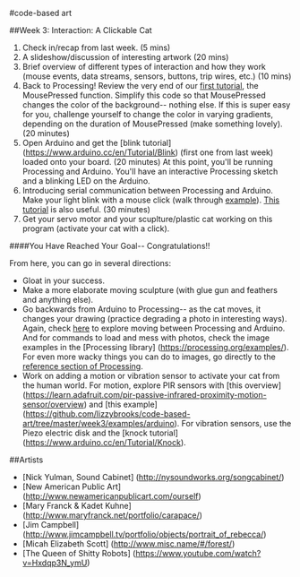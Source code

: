 #code-based art

##Week 3: Interaction: A Clickable Cat

1. Check in/recap from last week. (5 mins)
2. A slideshow/discussion of interesting artwork (20 mins)
3. Brief overview of different types of interaction and how they work (mouse events, data streams, sensors, buttons, trip wires, etc.) (10 mins)
4. Back to Processing! Review the very end of our [first tutorial](https://www.raspberrypi.org/learning/introduction-to-processing/worksheet/), the MousePressed function. 
Simplify this code so that MousePressed changes the color of the background-- nothing else. If this is super easy for you, challenge yourself to change the color in varying gradients, depending on the duration of MousePressed (make something lovely). (20 minutes)
5. Open Arduino and get the [blink tutorial] (https://www.arduino.cc/en/Tutorial/Blink) (first one from last week) loaded onto your board. (20 minutes)
At this point, you'll be running Processing and Arduino. You'll have an interactive Processing sketch and a blinking LED on the Arduino.
6. Introducing serial communication between Processing and Arduino. Make your light blink with a mouse click (walk through [example](https://github.com/lizzybrooks/code-based-art/tree/master/week3/examples/processing/Interaction1)). [This tutorial](https://learn.sparkfun.com/tutorials/connecting-arduino-to-processing#to-arduino) is also useful. (30 minutes) 
7. Get your servo motor and your scuplture/plastic cat working on this program (activate your cat with a click). 

####You Have Reached Your Goal-- Congratulations!!

From here, you can go in several directions:
* Gloat in your success.
* Make a more elaborate moving sculpture (with glue gun and feathers and anything else).
* Go backwards from Arduino to Processing-- as the cat moves, it changes your drawing (practice degrading a photo in interesting ways). Again, check [here](https://learn.sparkfun.com/tutorials/connecting-arduino-to-processing#to-arduino) to explore moving between Processing and Arduino. And for commands to load and mess with photos, check the image examples in the [Processing library] (https://processing.org/examples/). For even more wacky things you can do to images, go directly to the [reference section of Processing](https://processing.org/reference/). 
* Work on adding a motion or vibration sensor to activate your cat from the human world. 
For motion, explore PIR sensors with [this overview] (https://learn.adafruit.com/pir-passive-infrared-proximity-motion-sensor/overview) and [this example] (https://github.com/lizzybrooks/code-based-art/tree/master/week3/examples/arduino).
For vibration sensors, use the Piezo electric disk and the [knock tutorial] (https://www.arduino.cc/en/Tutorial/Knock). 

##Artists
* [Nick Yulman, Sound Cabinet] (http://nysoundworks.org/songcabinet/)
* [New American Public Art] (http://www.newamericanpublicart.com/ourself)
* [Mary Franck & Kadet Kuhne] (http://www.maryfranck.net/portfolio/carapace/)
* [Jim Campbell] (http://www.jimcampbell.tv/portfolio/objects/portrait_of_rebecca/)
* [Micah Elizabeth Scott] (http://www.misc.name/#/forest/)
* [The Queen of Shitty Robots] (https://www.youtube.com/watch?v=Hxdqp3N_ymU)
